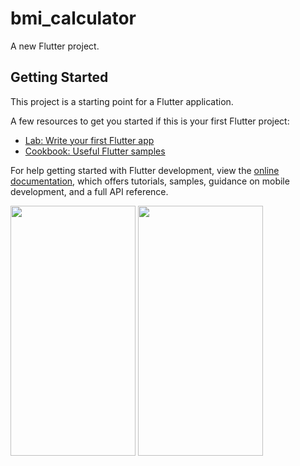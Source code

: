 # bmi_calculator

A new Flutter project.

## Getting Started

This project is a starting point for a Flutter application.

A few resources to get you started if this is your first Flutter project:

- [Lab: Write your first Flutter app](https://docs.flutter.dev/get-started/codelab)
- [Cookbook: Useful Flutter samples](https://docs.flutter.dev/cookbook)

For help getting started with Flutter development, view the
[online documentation](https://docs.flutter.dev/), which offers tutorials,
samples, guidance on mobile development, and a full API reference.

  <picture>  
<img  src="https://github.com/FaresSallam75/BmiCalculator/assets/115936044/6ca1623d-cc63-49df-9fb3-1de07dcd6c4c" width="200px" height="400px" /> 
</picture>
  <picture>  
<img src="https://github.com/FaresSallam75/BmiCalculator/assets/115936044/2a5aa6d8-4efd-4ef0-bf5b-2c62b283c763" width="200px" height="400px" /> 
</picture>


